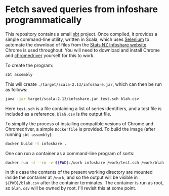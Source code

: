 # Fetch saved queries from infoshare programmatically

This repository contains a small [sbt](https://www.scala-sbt.org/) project.  Once compiled, it provides a simple command-line utility, written in Scala, which uses [Selenium](https://www.seleniumhq.org/) to automate the download of files from the [Stats NZ Infoshare website](http://infoshare.stats.govt.nz/).  Chrome is used throughout.  You will need to download and install Chrome and [chromedriver](https://chromedriver.chromium.org/) yourself for this to work.

To create the program:

```bash
sbt assembly
```

This will create `./target/scala-2.13/infoshare.jar`, which can then be run as follows:

```bash
java -jar target/scala-2.13/infoshare.jar test.sch blah.csv
```

Here `test.sch` is a file containing a list of series identifiers, and a test file is included as a reference.  `blah.csv` is the output file.

To simplify the process of installing compatible vesions of Chrome and Chromedriver, a simple `Dockerfile` is provided.  To build the image (after running `sbt assembly`):

```bash
docker build -t infoshare .
```

One can run a container as a command-line program of sorts:

```bash
docker run -d --rm -v ${PWD}:/work infoshare /work/test.sch /work/blah.csv
```

In this case the contents of the present working directory are mounted inside the container at `/work`, and so the output will be visible in `${PWD}/blah.csv` after the container terminates.  The container is run as root, so `blah.csv` will be owned by root.  I'll revisit this at some point.